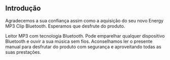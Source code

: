 ## Introdução

Agradecemos a sua confiança assim como a aquisição do seu novo Energy MP3 Clip Bluetooth. Esperamos que desfrute do produto. 

Leitor MP3 com tecnologia Bluetooth. Pode emparelhar qualquer dispositivo Bluetooth e ouvir a sua música sem fios.
Aconselhamos ler o presente manual para desfrutar do produto com segurança e aproveitando todas as suas prestações.

